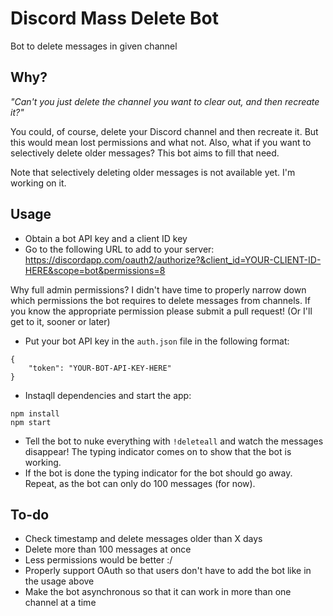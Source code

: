 # Discord Mass Delete Bot

Bot to delete messages in given channel

## Why?

*"Can't you just delete the channel you want to clear out, and then recreate it?"*

You could, of course, delete your Discord channel and then recreate it. But this would mean lost permissions and what not. Also, what if you want to selectively delete older messages? This bot aims to fill that need.

Note that selectively deleting older messages is not available yet. I'm working on it.

## Usage

 - Obtain a bot API key and a client ID key
 - Go to the following URL to add to your server: https://discordapp.com/oauth2/authorize?&client_id=YOUR-CLIENT-ID-HERE&scope=bot&permissions=8

Why full admin permissions? I didn't have time to properly narrow down which permissions the bot requires to delete messages from channels. If you know the appropriate permission please submit a pull request! (Or I'll get to it, sooner or later)

 - Put your bot API key in the `auth.json` file in the following format:

```
{
    "token": "YOUR-BOT-API-KEY-HERE"
}
```

 - Instaqll dependencies and start the app:

```
npm install
npm start
```

 - Tell the bot to nuke everything with `!deleteall` and watch the messages disappear! The typing indicator comes on to show that the bot is working.
 - If the bot is done the typing indicator for the bot should go away. Repeat, as the bot can only do 100 messages (for now).

## To-do

 - Check timestamp and delete messages older than X days
 - Delete more than 100 messages at once
 - Less permissions would be better :/
 - Properly support OAuth so that users don't have to add the bot like in the usage above
 - Make the bot asynchronous so that it can work in more than one channel at a time
